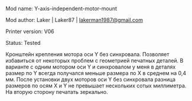 Mod name: Y-axis-independent-motor-mount

Mod author: Laker | Laker87 | lakerman1987@gmail.com

Printer version: V06

Status: Tested

Кронштейн крепления мотора оси Y без синхровала. Позволяет избавиться от некоторых проблем с геометрией печатных деталей. В варианте с одним мотором оси Y и синхровалом у меня в деталях размер по Y всегда получался меньше размера по Х в среднем на 0,4 мм. После установки двух моторов оси Y без синхровала разница размеров по осям Х и Y не превышает нескольких сотых миллиметра. 
На вторую сторону печатать зеркально.
